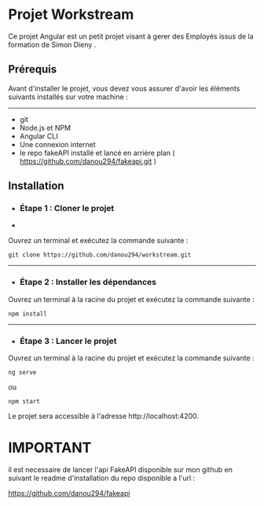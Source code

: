# Projet Workstream

Ce projet Angular est un petit projet visant à gerer des Employés issus de la formation de Simon Dieny .

## Prérequis
Avant d'installer le projet, vous devez vous assurer d'avoir les éléments suivants installés sur votre machine :
***

- git
- Node.js et NPM
- Angular CLI
- Une connexion internet
- le repo fakeAPI installé et lancé en arrière plan ( https://github.com/danou294/fakeapi.git )

## Installation
- ### Étape 1 : Cloner le projet
-
Ouvrez un terminal et exécutez la commande suivante :

```
git clone https://github.com/danou294/workstream.git
```
***

- ### Étape 2 : Installer les dépendances
Ouvrez un terminal à la racine du projet et exécutez la commande suivante :

```
npm install
```

***

- ### Étape 3 : Lancer le projet
Ouvrez un terminal à la racine du projet et exécutez la commande suivante :

```
ng serve
```

ou

```
npm start
```

Le projet sera accessible à l'adresse http://localhost:4200.


# IMPORTANT

il est necessaire de lancer l'api FakeAPI disponible sur mon github en suivant le readme d'installation du repo disponible a l'url  :

https://github.com/danou294/fakeapi
